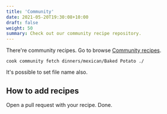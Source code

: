 ```yaml
---
title: 'Community'
date: 2021-05-20T19:30:08+10:00
draft: false
weight: 50
summary: Check out our community recipe repository.
---
```


There're community recipes. Go to browse [Community recipes](https://github.com/Cooklang/recipes).

```
cook community fetch dinners/mexican/Baked Potato ./
```

It's possible to set file name also.

## How to add recipes

Open a pull request with your recipe. Done.
